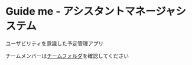 # Guide me - アシスタントマネージャシステム

ユーザビリティを意識した予定管理アプリ

チームメンバーは[チームフォルダ](https://github.com/whtsht/manager/tree/dev/team)を確認してください
